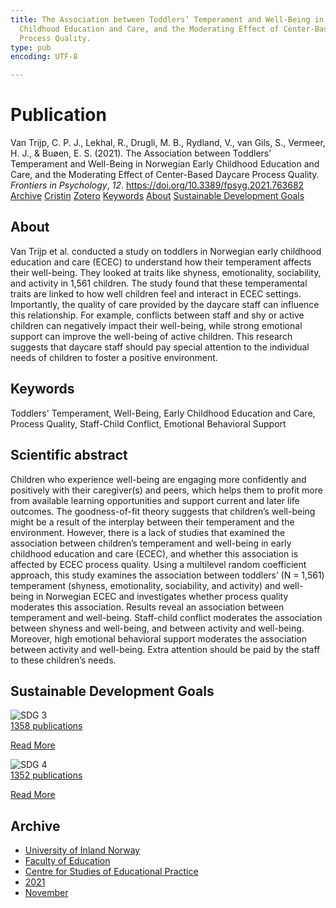 ```yaml
---
title: The Association between Toddlers’ Temperament and Well-Being in Norwegian Early
  Childhood Education and Care, and the Moderating Effect of Center-Based Daycare
  Process Quality.
type: pub
encoding: UTF-8

---
```

<h1>Publication</h1>
<article id="csl-bib-container-4JHERZ3W" class="csl-bib-container">
  <div class="csl-bib-body"> <div class="csl-entry">Van Trijp, C. P. J., Lekhal, R., Drugli, M. B., Rydland, V., van Gils, S., Vermeer, H. J., &#38; Buøen, E. S. (2021). The Association between Toddlers’ Temperament and Well-Being in Norwegian Early Childhood Education and Care, and the Moderating Effect of Center-Based Daycare Process Quality. <i>Frontiers in Psychology</i>, <i>12</i>. <a href="https://doi.org/10.3389/fpsyg.2021.763682">https://doi.org/10.3389/fpsyg.2021.763682</a></div> </div>
  <div class="csl-bib-buttons">
    <a href="#taxonomy-article-4JHERZ3W" alt="archive" class="csl-bib-button">Archive</a>
    <a href="https://app.cristin.no/results/show.jsf?id=1954997" alt="Cristin" class="csl-bib-button">Cristin</a>
    <a href="http://zotero.org/groups/5881554/items/4JHERZ3W" alt="Zotero" class="csl-bib-button">Zotero</a>
    <a href="#keywords-article-4JHERZ3W" alt="keywords" class="csl-bib-button">Keywords</a>
    <a href="#about-article-4JHERZ3W" alt="about_pub" class="csl-bib-button">About</a>
    <a href="#sdg-article-4JHERZ3W" alt="sdg" class="csl-bib-button">Sustainable Development Goals</a>
  </div>
  <div id="csl-bib-meta-container-4JHERZ3W"></div>
</article>
<div id="csl-bib-meta-4JHERZ3W" class="csl-bib-meta">
  <article id="about-article-4JHERZ3W" class="about_pub-article">
    <h1>About</h1>
    Van Trijp et al. conducted a study on toddlers in Norwegian early childhood education and care (ECEC) to understand how their temperament affects their well-being. They looked at traits like shyness, emotionality, sociability, and activity in 1,561 children. The study found that these temperamental traits are linked to how well children feel and interact in ECEC settings. Importantly, the quality of care provided by the daycare staff can influence this relationship. For example, conflicts between staff and shy or active children can negatively impact their well-being, while strong emotional support can improve the well-being of active children. This research suggests that daycare staff should pay special attention to the individual needs of children to foster a positive environment.
  </article>
  <article id="keywords-article-4JHERZ3W" class="keywords-article">
    <h1>Keywords</h1>
    Toddlers' Temperament, Well-Being, Early Childhood Education and Care, Process Quality, Staff-Child Conflict, Emotional Behavioral Support
  </article>
  <article id="abstract-article-4JHERZ3W" class="abstract-article">
    <h1>Scientific abstract</h1>
    Children who experience well-being are engaging more confidently and positively with their caregiver(s) and peers, which helps them to profit more from available learning opportunities and support current and later life outcomes. The goodness-of-fit theory suggests that children’s well-being might be a result of the interplay between their temperament and the environment. However, there is a lack of studies that examined the association between children’s temperament and well-being in early childhood education and care (ECEC), and whether this association is affected by ECEC process quality. Using a multilevel random coefficient approach, this study examines the association between toddlers’ (N = 1,561) temperament (shyness, emotionality, sociability, and activity) and well-being in Norwegian ECEC and investigates whether process quality moderates this association. Results reveal an association between temperament and well-being. Staff-child conflict moderates the association between shyness and well-being, and between activity and well-being. Moreover, high emotional behavioral support moderates the association between activity and well-being. Extra attention should be paid by the staff to these children’s needs.
  </article>
  <article id="sdg-article-4JHERZ3W" class="sdg-article">
    <h1>Sustainable Development Goals</h1>
    <div class="sdg-container"><div id="sdg3" class="sdg">
        <img src="{{< params subfolder >}}images/sdg/sdg03_en.png" class="image" alt="SDG 3">
        <div class="sdg-overlay">
          <a href="/en/archive/?key=?sdg=3#archive" class="sdg-publication-count"><span>1358</span> publications</a>
          <p><a href="https://sdgs.un.org/goals/goal3" class="sdg-read-more">Read More</a></p>
        </div>
      </div> <div id="sdg4" class="sdg">
        <img src="{{< params subfolder >}}images/sdg/sdg04_en.png" class="image" alt="SDG 4">
        <div class="sdg-overlay">
          <a href="/en/archive/?key=?sdg=4#archive" class="sdg-publication-count"><span>1352</span> publications</a>
          <p><a href="https://sdgs.un.org/goals/goal4" class="sdg-read-more">Read More</a></p>
        </div>
      </div></div>
  </article>
  <article id="taxonomy-article-4JHERZ3W" class="taxonomy-article">
    <h1>Archive</h1>
    <ul>
      <li>
        <a href="/en/archive/?key=3DCRN523">University of Inland Norway</a>
      </li>
      <li>
        <a href="/en/archive/?key=WYNZA47F">Faculty of Education</a>
      </li>
      <li>
        <a href="/en/archive/?key=G3SEU2Z2">Centre for Studies of Educational Practice</a>
      </li>
      <li>
        <a href="/en/archive/?key=9J5NBKMQ">2021</a>
      </li>
      <li>
        <a href="/en/archive/?key=WD9QF3EA">November</a>
      </li>
    </ul>
  </article>
</div>
